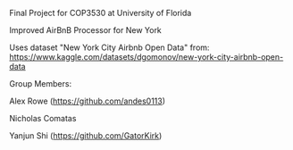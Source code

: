 Final Project for COP3530 at University of Florida

Improved AirBnB Processor for New York

Uses dataset "New York City Airbnb Open Data" from: https://www.kaggle.com/datasets/dgomonov/new-york-city-airbnb-open-data

Group Members:

Alex Rowe (https://github.com/andes0113)

Nicholas Comatas

Yanjun Shi (https://github.com/GatorKirk)